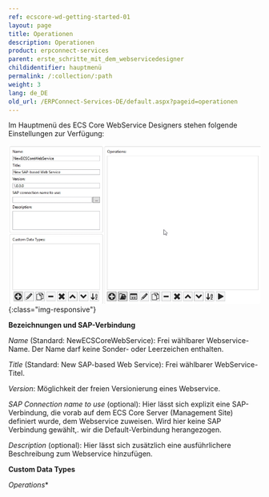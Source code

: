 ```yaml
---
ref: ecscore-wd-getting-started-01
layout: page
title: Operationen
description: Operationen
product: erpconnect-services
parent: erste_schritte_mit_dem_webservicedesigner
childidentifier: hauptmenü
permalink: /:collection/:path
weight: 3
lang: de_DE
old_url: /ERPConnect-Services-DE/default.aspx?pageid=operationen
---
```


Im Hauptmenü des ECS Core WebService Designers stehen folgende Einstellungen zur Verfügung:

![WSD-15](/img/content/ecscore-wsd_15.jpg){:class="img-responsive"}

**Bezeichnungen und SAP-Verbindung**

*Name* (Standard: NewECSCoreWebService): Frei wählbarer Webservice-Name. Der Name darf keine Sonder- oder Leerzeichen enthalten.

*Title* (Standard: New SAP-based Web Service): Frei wählbarer WebService-Titel. 

*Version*: Möglichkeit der freien Versionierung eines Webservice.

*SAP Connection name to use* (optional): Hier lässt sich explizit eine SAP-Verbindung, die vorab auf dem ECS Core Server (Management Site) definiert wurde, dem Webservice zuweisen. Wird hier keine SAP Verbindung gewählt,. wir die Default-Verbindung herangezogen.   

*Description* (optional): Hier lässt sich zusätzlich eine ausführlichere Beschreibung zum Webservice hinzufügen.

**Custom Data Types**


*Operations**  

       

  